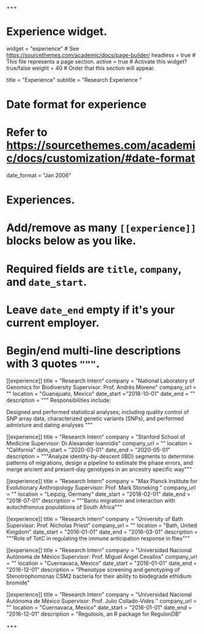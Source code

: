 +++
# Experience widget.
widget = "experience"  # See https://sourcethemes.com/academic/docs/page-builder/
headless = true  # This file represents a page section.
active = true  # Activate this widget? true/false
weight = 40  # Order that this section will appear.

title = "Experience"
subtitle = "Research Experience "

# Date format for experience
#   Refer to https://sourcethemes.com/academic/docs/customization/#date-format
date_format = "Jan 2006"

# Experiences.
#   Add/remove as many `[[experience]]` blocks below as you like.
#   Required fields are `title`, `company`, and `date_start`.
#   Leave `date_end` empty if it's your current employer.
#   Begin/end multi-line descriptions with 3 quotes `"""`.
[[experience]]
  title = "Research Intern"
  company = "National Laboratory of Genomics for Biodiversity Supervisor: Prof. Andrés Moreno"
  company_url = ""
  location = "Guanajuato, Mexico"
  date_start ="2018-10-01"
  date_end = ""
  description = """
  Responsibilities include:
  
 Designed and performed statistical analyses; including quality control of SNP array data, characterized genetic variants (SNPs), and performed admixture and dating analyses
  """

[[experience]]
  title = "Research Intern"
  company = "Stanford School of Medicine Supervisor: Dr.Alexander Ioannidis"
  company_url = ""
  location = "California"
  date_start = "2020-03-01"
  date_end = "2020-05-01"
  description = """Analyze identity-by-descent (IBD) segments to determine patterns of migrations,  design a pipeline to estimate the phase errors, and merge ancient and present-day genotypes in an ancestry specific way"""

[[experience]]
  title = "Research Intern"
  company = "Max Planck Institute for Evolutionary Anthropology Supervisor: Prof. Mark Stoneking "
  company_url = ""
  location = "Leipzig, Germany"
  date_start = "2018-02-01"
  date_end = "2018-07-01"
  description = """Bantu migration and interaction with autochthonous populations of South Africa"""
  
  
[[experience]]
  title = "Research Intern"
  company = "University of Bath Supervisor: Prof. Nicholas Priest"
  company_url = ""
  location = "Bath, United Kingdom"
  date_start = "2016-01-01"
  date_end = "2016-03-01"
  description = """Role of TotC in regulating the immune anticipation response in flies"""
  
  
  [[experience]]
  title = "Research Intern"
  company = "Universidad Nacional Autónoma de México Supervisor: Prof. Miguel Angel Cevallos"
  company_url = ""
  location = "Cuernavaca, Mexico"
  date_start = "2016-01-01"
  date_end = "2016-12-01"
  description = "Phenotype screening and genotyping of Stenotrophomonas CSM2 bacteria for their ability to biodegrade  ethidium bromide"


[[experience]]
  title = "Research Intern"
  company = "Universidad Nacional Autónoma de México Supervisor: Prof. Julio Collado-Vides "
  company_url = ""
  location = "Cuernavaca, Mexico"
  date_start = "2016-01-01"
  date_end = "2016-12-01"
  description = "Regutools, an R package for RegulonDB"

+++
